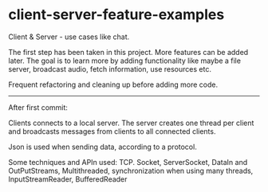 # client-server-feature-examples
 Client & Server - use cases like chat.
 
 The first step has been taken in this project.
 More features can be added later.
 The goal is to learn more by adding functionality like maybe a file server,
 broadcast audio, fetch information, use resources etc.
 
 Frequent refactoring and cleaning up before adding more code. 
 ________
 
 After first commit:
 
 Clients connects to a local server. The server creates one thread per client
 and broadcasts messages from clients to all connected clients.
 
 Json is used when sending data, according to a protocol.
 
 Some techniques and APIn used:
 TCP. Socket, ServerSocket, DataIn and OutPutStreams, 
 Multithreaded, synchronization when using many threads, 
 InputStreamReader, BufferedReader 
